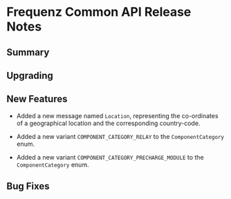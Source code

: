 # Frequenz Common API Release Notes

## Summary

<!-- Here goes a general summary of what this release is about -->

## Upgrading

<!-- Here goes notes on how to upgrade from previous versions, including deprecations and what they should be replaced with -->

## New Features

* Added a new message named `Location`, representing the co-ordinates of a
  geographical location and the corresponding country-code.

* Added a new variant `COMPONENT_CATEGORY_RELAY` to the `ComponentCategory`
  enum.

* Added a new variant `COMPONENT_CATEGORY_PRECHARGE_MODULE` to the
  `ComponentCategory` enum.

## Bug Fixes

<!-- Here goes notable bug fixes that are worth a special mention or explanation -->
